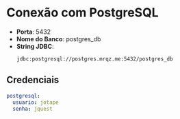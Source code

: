 # Conexão com PostgreSQL

- **Porta**: 5432
- **Nome do Banco**: postgres_db
- **String JDBC**:
  ```
  jdbc:postgresql://postgres.mrqz.me:5432/postgres_db
  ```

## Credenciais

```yaml
postgresql:
  usuario: jotape
  senha: jquest
```